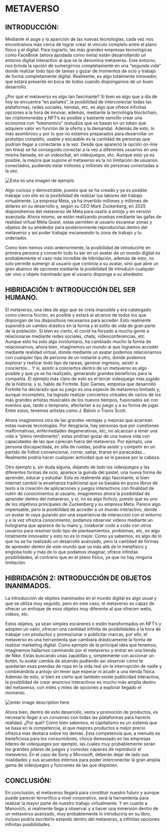 # METAVERSO

## INTRODUCCIÓN:
Mediante el auge y la aparición de las nuevas tecnologías, cada vez nos encontramos más cerca de lograr crear el vínculo completo entre el plano físico y el digital. Para lograrlo, las más grandes empresas tecnológicas como FaceBook (ahora apodada como meta) están desarrollando un entorno digital interactivo al que se le denomina metaverso. Este entorno, nos brinda la opción de sumergirnos completamente en una “segunda vida” donde realizar todo tipo de tareas y gozar de momentos de ocio y trabajo de forma completamente digital. Realmente, es algo totalmente innovador, que estará presente en boca de todos cuando dispongamos de un buen desarrollo.

  
  

¿Por qué el metaverso es algo tan fascinante? Si bien es algo que a día de hoy se encuentra ”en pañales”, la posibilidad de interconectar todas las plataformas, redes sociales, tiendas, etc, es algo que ofrece infinitas opciones a la hora de innovar, además, mediante la tecnología blockchain, las criptomonedas y NFT’s es posible y bastante sencillo crear una economía con “tokenomics” (estudios que se basan en un token que adquiere valor en función de la oferta y la demanda). Además de esto, lo más asombroso y por lo que no estamos preparados para desarrollar un prototipo completo, usable y escalable es la cantidad de personas que podrían llegar a conectarse a la vez. Desde que apareció la opción on-line (en línea) se ha conseguido conectar a la vez a diferentes usuarios en una misma llamada, en un videochat, en videojuegos, etc. Aunque esto ya es posible, la mejora que supone el metaverso es la no limitación de usuarios conectados, pudiendo estar millones y millones de personas conectadas a la vez.


  ![Esta es una imagen de ejemplo](https://media.istockphoto.com/photos/metaverse-digital-cyber-world-technology-man-with-virtual-reality-vr-picture-id1348369701?k=20&m=1348369701&s=612x612&w=0&h=SIx_A_vNQ7R-ciPnjATLhMS0qgQUJSO7DMvzfkkWeaM=)
  

Algo curioso y demostrable, puesto que se ha creado y ya es posible trabajar con ello es la posibilidad de realizar tus labores del trabajo virtualmente. La empresa Meta, ya ha invertido millones y millones de dólares en su desarrollo y, según su CEO Mark Zuckerberg, en 2025 dispondremos del metaverso de Meta para usarlo a antojo y en versión avanzada. Ahora mismo, se están realizando pruebas mediante las gafas de realidad virtual Meta Quest, estas permiten al usuario escanear zonas y objetos de su alrededor para posteriormente reproducirlas dentro del metaverso y así poder trabajar escaneando tu zona de trabajo y tu ordenador.

  
  

Como bien hemos visto anteriormente, la posibilidad de introducirte en primera persona y convertir todo tu ser en un avatar de un mundo digital es probablemente el caso más increíble de hibridación, además de esto, no solo permite sumergir al usuario que controla a su avatar, sinó que abre un gran abanico de opciones mediante la posibilidad de introducir cualquier ser vivo u objeto inanimado que el usuario disponga a su alrededor.

## **HIBRIDACIÓN 1: INTRODUCCIÓN DEL SER HUMANO.**

El metaverso, una idea de algo que se creía imposible y era catalogado como ciencia ficción, es posible y estará al alcance de todos los que dispongan de los dispositivos necesarios para acceder. Esto realmente supondrá un cambio drástico en la forma y el estilo de vida de gran parte de la población. Si bien es cierto, el covid ha forzado a mucha gente a relacionarse mediante redes sociales, chats, videoconferencias, etc. Aunque esto ha sido algo involuntario, ha cambiado mucho la forma de relacionarnos, ahora bien, imaginemos un mundo al que logramos acceder mediante realidad virtual, donde mediante un avatar podemos relacionarnos con cualquier tipo de persona de un instante a otro, donde podemos explorar y realizar todo tipo de tareas, generar ingresos, asistir a conciertos… Y si, asistir a conciertos dentro de un metaverso es algo posible y que ya se ha realizado, generando grandes beneficios para la compañía. El ejemplo más claro de esto es el tercer videojuego más jugado de la historia, y si, hablo de Fortnite. Epic Games, empresa que desarrolló Fortnite ha declarado que su juego es una especie de metaverso limitado y, aunque incompleto, ha logrado realizar conciertos virtuales de varios de los más grandes artistas musicales de los nuevos tiempos, fusionados así con eventos que, tarde o temprano, afectarían a su juego y a su forma de jugar. Entre estos, tenemos artistas como J. Balvin o Travis Scott.

  
  

Ahora imaginemos otra de las grandes ventajas y mejoras que acarrean estas nuevas tecnologías. Por desgracia, hay personas que por cuestiones malformativas, enfermedades degenerativas, etc, no alcanzan a tener una vida a “pleno rendimiento”, estas podrían gozar de una nueva vida con capacidades de las que carecían fuera del metaverso. Por ejemplo, una persona discapacitada, en silla de ruedas, podría asistir y competir en un partido de fútbol convencional, correr, saltar, tirarse en paracaídas… Realmente podría hacer cualquier actividad que se le pasase por la cabeza.

  
  
  

Otro ejemplo y, sin duda alguna, dejando de lado los videojuegos y las diferentes formas de ocio, aparece la guinda del pastel, una nueva forma de aprender, educar y estudiar. Esto es realmente algo fascinante, si bien internet cambió la enseñanza tradicional que se basaba en puros libros de texto a la creación de aplicaciones y juegos interactivos con finalidad de nutrir de conocimientos al usuario, imaginemos ahora la posibilidad de aprender dentro del metaverso, y si, no es algo ficticio, puesto que es uno de los objetivos principales de Zuckenberg y su empresa Meta. Parece algo impensable, pero la posibilidad de acceder a un mundo interactivo, donde un avatar te vaya guiando por una experiencia de interacción con el entorno y a la vez ofrezca conocimiento, podamos observar videos mediante un holograma que aparece de tu mano y, colaborar codo a codo con otros usuarios para resolver todo tipo de planteamientos, problemas, etc, es algo totalmente innovador y esto no es lo mejor. Como ya sabemos, es algo de lo que no se ha realizado un desarrollo avanzado, pero la cantidad de formas de aprender dentro de este mundo que va más allá de lo metafísico y engloba todo y más de lo que podamos imaginar, ofrece infinitas posibilidades, al contrario que en el plano físico, ya que no hay ninguna limitación.

## **HIBRIDACIÓN 2: INTRODUCCIÓN DE OBJETOS INANIMADOS.**

La introducción de objetos inanimados en el mundo digital es algo usual y que se utiliza muy seguido, pero en este caso, el metaverso es capaz de ofrecer un enfoque de esos objetos muy diferente al que ofrecen webs, videos, etc.

  

Estos objetos, ya sean simples escáneres o estén transformados en NFT’s y adopten un valor, ofrecen una cantidad infinita de posibilidades a la hora de trabajar con productos y promocionar o publicitar marcas, por ello, el metaverso es una herramienta que cambiará drásticamente la forma de realizar marketing digital. Como ejemplo de la principal idea que tenemos, imaginemos hallarnos caminando por el metaverso y entrar en una tienda de Nike. Estás buscando unas zapatillas y, simplemente con accionar un botón, tu avatar cambia de atuendo pudiendo así observar cómo te quedarían esas prendas de ropa en la vida real sin la interrupción de nadie y combinándola a antojo sin tener que esperar ni acudir a una tienda física. Además de esto, si bien es cierto que también existe publicidad interactiva, la posibilidad de crear anuncios interactivos es mucho más amplia dentro del metaverso, con miles y miles de opciones a explorar llegado el momento.

![enter image description here](https://unamillennialdeprofesora.files.wordpress.com/2021/11/metaverse2.jpg)

Ahora bien, dentro de este desarrollo, venta y promoción de productos, es necesario llegar a un consenso con todas las plataformas para hacerlo realidad. ¿Por qué? Como bien sabemos, el capitalismo es un sistema que se basa en la competencia, el que mejores productos a mejor precio ofrezca más destaca sobre los demás. Esta competencia que, a menudo es beneficiosa para los consumidores, choca demasiado en las empresas líderes de videojuegos por ejemplo, las cuales muy probablemente serán los grandes pilares de juegos y consolas capaces de reproducir el metaverso. En el caso de Sony y Microsoft, deberán dejar de lado sus rivalidades y sus acuerdos internos para poder interconectar la gran amplia gama de videojuegos y funciones de las que disponen.

## **CONCLUSIÓN:**

En conclusión, el metaverso llegará para constituir nuestro futuro y aunque puede parecer terrorífico a nivel corporativo, será la herramienta para realizar la mayor parte de nuestro trabajo virtualmente. Y en cuanto a Manovich, si realmente llega a observar y a hacer una inmersión dentro de un metaverso avanzado, muy probablemente lo introduciría en su libro, incluso podría escribirlo estando dentro del metaverso, a infinitas opciones infinitas posibilidades.


